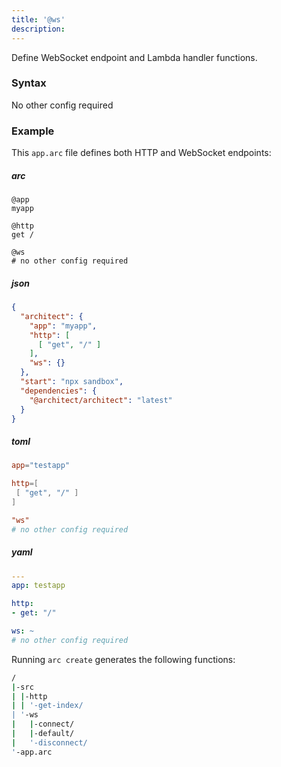 ```yaml
---
title: '@ws'
description:
---
```


Define WebSocket endpoint and Lambda handler functions.

### Syntax

No other config required

### Example

This `app.arc` file defines both HTTP and WebSocket endpoints:

<arc-tab-bar>

<arc-tab label=arc>

  <h5>arc</h5>

  <div slot=content>

```arc
@app
myapp

@http
get /

@ws
# no other config required

```

  </div>

<arc-tab>

<arc-tab label=json>

  <h5>json</h5>

  <div slot=content>

```json
{
  "architect": {
    "app": "myapp",
    "http": [
      [ "get", "/" ]
    ],
    "ws": {}
  },
  "start": "npx sandbox",
  "dependencies": {
    "@architect/architect": "latest"
  }
}
```

  </div>

<arc-tab>

<arc-tab label=toml>

  <h5>toml</h5>

  <div slot=content>

```toml
app="testapp"

http=[
 [ "get", "/" ]
]

"ws"
# no other config required
```

  </div>

<arc-tab>

<arc-tab>

<arc-tab label=yaml>

  <h5>yaml</h5>

  <div slot=content>

```yml
---
app: testapp

http:
- get: "/"

ws: ~
# no other config required
```

  </div>

<arc-tab>

<arc-tab-bar>

Running `arc create` generates the following functions:

```bash
/
|-src
| |-http
| | '-get-index/
| '-ws
|   |-connect/
|   |-default/
|   '-disconnect/
'-app.arc
```
